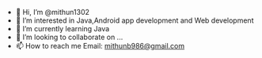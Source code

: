 - 👋 Hi, I’m @mithun1302
- 👀 I’m interested in Java,Android app development and Web development
- 🌱 I’m currently learning Java
- 💞️ I’m looking to collaborate on ...
- 📫 How to reach me Email: mithunb986@gmail.com

<!---
mithun1302/mithun1302 is a ✨ special ✨ repository because its `README.md` (this file) appears on your GitHub profile.
You can click the Preview link to take a look at your changes.
--->
